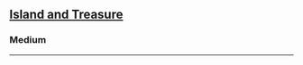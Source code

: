 <h2><a href="https://neetcode.io/problems/islands-and-treasure">Island and Treasure</a></h2><h3>Medium</h3><hr>


